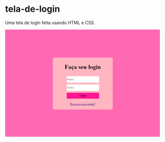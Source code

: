 # tela-de-login
Uma tela de login feita usando HTML e CSS. 

![imagem expondo a tela de login](https://raw.githubusercontent.com/Louisechacon/tela-de-login/main/image.png)
